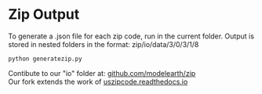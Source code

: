 # Zip Output

To generate a .json file for each zip code, run in the current folder.
Output is stored in nested folders in the format: zip/io/data/3/0/3/1/8  

	python generatezip.py

Contibute to our "io" folder at: [github.com/modelearth/zip](https://github.com/modelearth/zip)  
Our fork extends the work of [uszipcode.readthedocs.io](https://uszipcode.readthedocs.io/) 